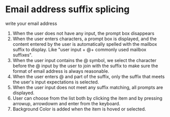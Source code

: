 # Email address suffix splicing
write your email address
1. When the user does not have any input, the prompt box disappears
2. When the user enters characters, a prompt box is displayed, and the content entered by the user is automatically spelled with the mailbox suffix to display. Like "user input + @+ commonly used mailbox suffixes". 
3. When the user input contains the @ symbol, we select the character before the @ input by the user to join with the suffix to make sure the format of email address is always reasonable.
4. When the user enters @ and part of the suffix, only the suffix that meets the user's input expectations is selected.
5. When the user input does not meet any suffix matching, all prompts are displayed.
6. User can choose from the list both by clicking the item and by pressing arrowup, arrowdowm and enter from the keyboard.
7. Background Color is added when the item is hoved or selected.

